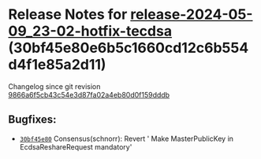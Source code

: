 Release Notes for [**release-2024-05-09\_23-02-hotfix-tecdsa**](https://github.com/dfinity/ic/tree/release-2024-05-09_23-02-hotfix-tecdsa) (30bf45e80e6b5c1660cd12c6b554d4f1e85a2d11)
=====================================================================================================================================================================================

Changelog since git revision [9866a6f5cb43c54e3d87fa02a4eb80d0f159dddb](https://dashboard.internetcomputer.org/release/9866a6f5cb43c54e3d87fa02a4eb80d0f159dddb)

Bugfixes:
---------

* [`30bf45e80`](https://github.com/dfinity/ic/commit/30bf45e80) Consensus(schnorr): Revert ' Make MasterPublicKey in EcdsaReshareRequest mandatory'
